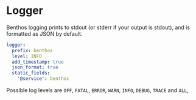 Logger
======

Benthos logging prints to stdout (or stderr if your output is stdout), and is
formatted as JSON by default.

``` yaml
logger:
  prefix: benthos
  level: INFO
  add_timestamp: true
  json_format: true
  static_fields:
    '@service': benthos
```

Possible log levels are `OFF`, `FATAL`, `ERROR`, `WARN`, `INFO`, `DEBUG`,
`TRACE` and `ALL`,